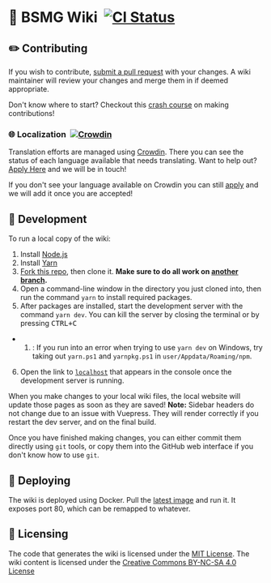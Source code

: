 # 📖 BSMG Wiki &nbsp;[![CI Status](https://github.com/bsmg/wiki/workflows/Wiki%20CI/badge.svg)](https://github.com/bsmg/wiki/actions)
## ✏️ Contributing
If you wish to contribute, [submit a pull request](https://github.com/bsmg/wiki/pulls) with your changes. A wiki maintainer will review your changes and merge them in if deemed appropriate.  

Don't know where to start? Checkout this [crash course](https://docs.google.com/document/d/1r6IP6l3uo8rc__GxfLkpaToxheeXotdYaKEj3oWB2js/edit?usp=sharing) on making contributions!

### 🌐 Localization &nbsp;[![Crowdin](https://badges.crowdin.net/bsmg-wiki/localized.svg)](https://crowdin.com/project/bsmg-wiki)
Translation efforts are managed using [Crowdin](https://crowdin.com/project/bsmg-wiki).
There you can see the status of each language available that needs translating. Want to help out? [Apply Here](https://forms.gle/e3BqA3poMjESARe76) and we will be in touch!

If you don't see your language available on Crowdin you can still [apply](https://forms.gle/e3BqA3poMjESARe76) and we will add it once you are accepted!

## 🧪 Development
To run a local copy of the wiki:
1. Install [Node.js](https://nodejs.org/en/download/)
2. Install [Yarn](https://yarnpkg.com/en/docs/install)
3. [Fork this repo](https://guides.github.com/activities/forking/), then clone it. **Make sure to do all work on [another branch](https://help.github.com/en/github/collaborating-with-issues-and-pull-requests/creating-and-deleting-branches-within-your-repository#creating-a-branch).**
4. Open a command-line window in the directory you just cloned into, then run the command `yarn` to install required packages.
5. After packages are installed, start the development server with the command `yarn dev`. You can kill the server by closing the terminal or by pressing <kbd>CTRL+C</kbd>
* 1. : If you run into an error when trying to use `yarn dev` on Windows, try taking out `yarn.ps1` and `yarnpkg.ps1` in `user/Appdata/Roaming/npm`. 
6. Open the link to [`localhost`](http://localhost:8080/) that appears in the console once the development server is running.

When you make changes to your local wiki files, the local website will update those pages as soon as they are saved! **Note:** Sidebar headers do not change due to an issue with Vuepress. They will render correctly if you restart the dev server, and on the final build.

Once you have finished making changes, you can either commit them directly using `git` tools, or copy them into the GitHub web interface if you don't know how to use `git`.

## 🚀 Deploying
The wiki is deployed using Docker. Pull the [latest image](https://github.com/bsmg/wiki/packages/54581) and run it. It exposes port 80, which can be remapped to whatever.

## 🔐 Licensing
The code that generates the wiki is licensed under the [MIT License](https://github.com/bsmg/wiki/blob/master/LICENSE). The wiki content is licensed under the [Creative Commons BY-NC-SA 4.0 License](https://github.com/bsmg/wiki/blob/master/wiki/LICENSE)
